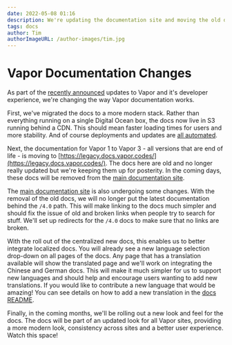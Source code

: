 ```yaml
---
date: 2022-05-08 01:16
description: We're updating the documentation site and moving the old docs to a new site
tags: docs
author: Tim
authorImageURL: /author-images/tim.jpg
---
```

# Vapor Documentation Changes

As part of the [recently announced](/posts/vapor-next-steps/) updates to Vapor and it's developer experience, we're changing the way Vapor documentation works. 

First, we've migrated the docs to a more modern stack. Rather than everything running on a single Digital Ocean box, the docs now live in S3 running behind a CDN. This should mean faster loading times for users and more stability. And of course deployments and updates are [all automated](https://github.com/vapor/docs/blob/main/.github/workflows/deploy.yml).

Next, the documentation for Vapor 1 to Vapor 3 - all versions that are end of life - is moving to [https://legacy.docs.vapor.codes/](https://legacy.docs.vapor.codes/). The docs here are old and no longer really updated but we're keeping them up for posterity. In the coming days, these docs will be removed from the [main documentation site](https://docs.vapor.codes/).

The [main documentation site](https://docs.vapor.codes/) is also undergoing some changes. With the removal of the old docs, we will no longer put the latest documentation behind the `/4.0` path. This will make linking to the docs much simpler and should fix the issue of old and broken links when people try to search for stuff. We'll set up redirects for the `/4.0` docs to make sure that no links are broken.

With the roll out of the centralized new docs, this enables us to better integrate localized docs. You will already see a new language selection drop-down on all pages of the docs. Any page that has a translation available will show the translated page and we'll work on integrating the Chinese and German docs. This will make it much simpler for us to support new languages and should help and encourage users wanting to add new translations. If you would like to contribute a new language that would be amazing! You can see details on how to add a new translation in the [docs README](https://github.com/vapor/docs#translating).

Finally, in the coming months, we'll be rolling out a new look and feel for the docs. The docs will be part of an updated look for all Vapor sites, providing a more modern look, consistency across sites and a better user experience. Watch this space!
